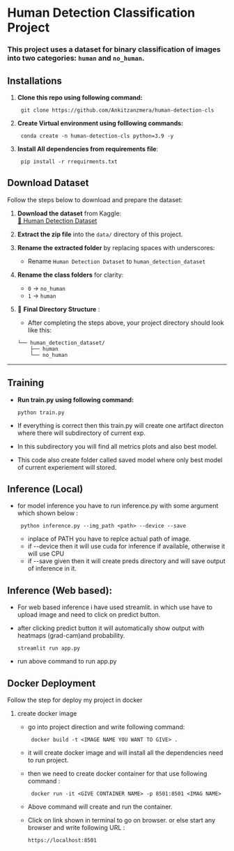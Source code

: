 # Human Detection Classification Project

### This project uses a dataset for binary classification of images into two categories: `human` and `no_human`.

## Installations

1. **Clone this repo using following command:**

   ``` git clone https://github.com/Ankitzanzmera/human-detection-cls```

2. **Create Virtual environment using folllowing commands:**

   ``` conda create -n human-detection-cls python=3.9 -y```

3. **Install All dependencies from requirements file**:
   
   ``` pip install -r rrequirments.txt```
   

## Download Dataset
Follow the steps below to download and prepare the dataset:

1. **Download the dataset** from Kaggle:  
   [🔗 Human Detection Dataset](https://www.kaggle.com/datasets/constantinwerner/human-detection-dataset/data)

2. **Extract the zip file** into the `data/` directory of this project.

3. **Rename the extracted folder** by replacing spaces with underscores:  
   - Rename `Human Detection Dataset` to `human_detection_dataset`

4. **Rename the class folders** for clarity:
   - `0` → `no_human`
   - `1` → `human`
5. 📁 **Final Directory Structure** :
    - After completing the steps above, your project directory should look like this:
    ```
    └── human_detection_dataset/
        ├── human
        └── no_human
    
    ```
---

## Training
   -  **Run train.py using following command:** 
   
      ``` python train.py ```

   - If everything is correct then this train.py will create one artifact directon where there will subdirectory of current exp. 
   - In this subdirectory you will find all metrics plots and also best model.
   - This code also create folder called saved model where only best model of current experiement will stored.

## Inference (Local)
- for model inference you have to run inference.py with some argument which shown below :

   ``` python inference.py --img_path <path> --device --save```
  
   - inplace of PATH you have to replce actual path of image.
   - if --device then it will use cuda for inference if available, otherwise it will use CPU
   - if --save given then it will create preds directory and will save output of inference in it.

## Inference (Web based):
   - For web based inference i have used streamlit. in which use have to upload image and need to click on predict button.
   - after clicking predict button it will automatically show output with heatmaps (grad-cam)and probability.

      ```streamlit run app.py ```
   - run above command to run app.py


## Docker Deployment
Follow the step for deploy my project in docker

1. create docker image
   -  go into project direction and write following command:
      
      ``` docker build -t <IMAGE NAME YOU WANT TO GIVE> .```

   - it will create docker image and will install all the dependencies need to run project.

   - then we need to create docker container for that use following command : 

      ``` docker run -it <GIVE CONTAINER NAME> -p 8501:8501 <IMAG NAME>```

   - Above command will create and run the container.

   - Click on link shown in terminal to go on browser. or else start any browser and write following URL :
   
       ``` https://localhost:8501 ```